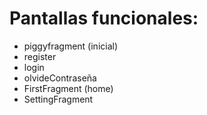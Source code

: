 # Pantallas funcionales:
  * piggyfragment (inicial)
  * register
  * login
  * olvideContraseña
  * FirstFragment (home)
  * SettingFragment
